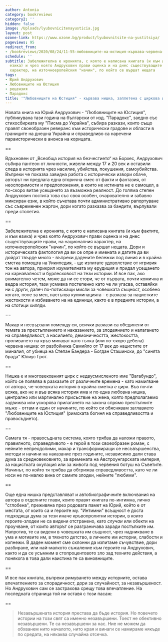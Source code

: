 ```yaml
---
author: Antonia
category: bookreviews
category2: ''
hidden: false
image: /Uploads/lyubovnicitenayusticia.jpg
layout: post
ozone-link: https://www.ozone.bg/product/lyubovnitsite-na-yustitsiya/
pageviews: 95
redirect_from:
- /bookreviews/2020/08/24/11-55-любовниците-на-юстиция-кървава-червена-нишка-заплетена-с-карнавална-ирония-от-андрухович
schedule: ''
subtitle: Забележителна е иронията, с която е написана книгата (и към фактите, и към
  езика) и чрез която Андрухович прави оценка и на днес съществуващите нрави, на националния
  характер, на източноеропейския "начин", по който се вършат нещата
tags:
- Юрий Андрухович
- Любовниците на Юстиция
- рецензия
- Парадокс
title: '"Любовниците на Юстиция" - кървава нишка, заплетена с циркова ирония от Андрухович'
---
```


Новата книга на Юрий Андрухович - "Любовниците на Юстиция", публикувана тази година на български от изд. "Парадокс", заедно със стихосбирката му "Писма до Украйна", събира разкази, които също правят своеобразен реверанс към исторически градове и области в границите на днешна Украйна и справедливо са наречени параисторически в анонса на корицата. 

\==

Вдъхновен от „Всеобща история на безчестието“ на Борхес, Андрухович събира пантеон от личности, живели между 17 и 20 век и оставили следа в историята чрез насилие, убийства, покушения, самоубийства. Въпреки че показва завидна работа с исторически извори обаче, авторът ни предлага една вторична смес от факти и фантазия, от неоспоримости и предположения, в които не истината не е самоцел, а по-скоро витае усещането за възможна реалност. До голяма степен Андрухович постига това със своя особен, очарователно и забавно миксиран език, в който съчетава почти административно рапортуване със съвременен жаргон, дори когато разказва за бандити, върлували преди столетия. 

\==

Забележителна е иронията, с която е написана книгата (и към фактите, и към езика) и чрез която Андрухович прави оценка и на днес съществуващите нрави, на националния характер, на източноеропейския "начин", по който се вършат нещата. Дори и историческата фактология да ви се опре и имената и датите да ви дойдат твърде много - въпреки дадените бележки под линия и в крайна сметка помощта на Уикипедия, - ще изпитате удоволствие от игривия тон на автора, прикрил изумителната му ерудиция и придал усещането на карнавалност и бурлесковост на тези истории. И все пак, ако внимателно четем, може да ни се стори, че от първата, почти комична и ведра история, тази усмивка постепенно като че ли угасва, оставяйки ни с други, далеч по-потискащи мисли за човешката същност, особено когато, поне за мен, настъпва кулминацията - с разказа за нацистките жестокости и избиването на на единици, както е в предните истории, а на стотици хиляди. 

\==

Макар и несвързани помежду си, всички разкази са обединени от темата за престъплението и наказанието, за злодеянието и налагането на справедливост, а насилието, демоничността, жестокостта, проливането на кръв минават като тънка (или по-скоро дебела) червена нишка: от разбойника Самийло от 17 век до нацистите от миналия, от убиеца на Степан Бандера - Богдан Сташински, до "синята брада" Юлиус Грот.  

\==

Нишка е и многовековният цирк с недвусмисленото име "Вагабундо", който се появява в разказите от различните времена - като намигване от автора, че човешката история в крайна сметка *е* цирк. Във почти всяка, ако не и във всяка история има и по една любовна нишка, централно или маргинално присъствие на жена, която предполагаемо задвижва или ускорява прилагането на закона спрямо престъпните мъже - оттам и един от начините, по който си обяснявам заглавието "Любовниците на Юстиция" (римската богиня на справедливостта и правосъдието).

\==

Самата тя - правосъдната система, която трябва да наложи правото, правилното, справедливото - е герой в този своеобразен роман, с нейните непреодолими, макар и трансформиращи се несъвършенства, методи и начини на наказание през годините, независимо дали става дума за средновековието, за времената на Австроунгарската империя, за нацистката окупация или за живота под червения ботуш на Съветите. Начинът, по който тя трябва да обгрижва справедливостта, като че ли носи не по-малко вина от самите злодеи, нейните "любими". 

\==

Още една нишка представляват и автобиографичните включвания на автора в отделните глави, които правят книгата по-интимна, лично "сглобена", преживяна през родовата памет на Юрий, който е от местата, от които са и героите му. "Интимни" всъщност е доста подходяща дума за тези иначе кръвопролитни истории, в които героите-злодеи не са видени отстранено, като *случаи* или обекти на проучване, от които авторът се разграничава заради постъпките им. Напротив, те са видени в човешката им същност, чрез надникване в ума и мотивите им, в тяхното детство, в личните им истории, слабости и копнежи. В даден момент сме склонни да изпитаме съчувствие, дори разбиране, или най-малкото съжаление към героите на Андрухович, както и да се усъмним в стопроцентовото зло зад техните действия,  а понякога в това дали наистина те са виновниците. 

\==

И все пак книгата, въпреки римуването между историите, остава впечатлението за спорадичност, дори за случайност, за незавършеност. Но Андрухович сам се застрахова срещу това впечатление. На последната страница той ни оставя с този пасаж:

\==

> Незавършената история престава да бъде история. Но повечето истории на този свят са именно незавършени. Тоест не обективно незавършени. Те са незавършени за нас. Ние не можем да обхванем нито началото, нито края и винаги се намираме някъде по средата, на някаква случайна отсечка.